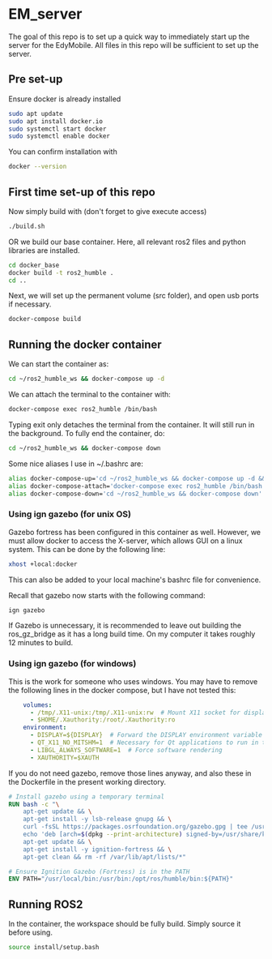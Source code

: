 # EM_server

The goal of this repo is to set up a quick way to immediately start up the server for the EdyMobile. All files in this repo will be sufficient to set up the server.

## Pre set-up

Ensure docker is already installed
```sh
sudo apt update
sudo apt install docker.io
sudo systemctl start docker
sudo systemctl enable docker
```
You can confirm installation with
```sh
docker --version
```

## First time set-up of this repo

Now simply build with (don't forget to give execute access)
```sh
./build.sh
```

OR we build our base container. Here, all relevant ros2 files and python libraries are installed.

```sh
cd docker_base
docker build -t ros2_humble .
cd ..
```

Next, we will set up the permanent volume (src folder), and open usb ports if necessary.
```sh
docker-compose build
```

## Running the docker container
We can start the container as:
```sh
cd ~/ros2_humble_ws && docker-compose up -d
```
We can attach the terminal to the container with:
```sh
docker-compose exec ros2_humble /bin/bash
```
Typing exit only detaches the terminal from the container. It will still run in the background. To fully end the container, do:
```sh
cd ~/ros2_humble_ws && docker-compose down
```

Some nice aliases I use in ~/.bashrc are:
```bash
alias docker-compose-up='cd ~/ros2_humble_ws && docker-compose up -d && docker-compose exec ros2_humble /bin/bash'
alias docker-compose-attach='docker-compose exec ros2_humble /bin/bash'
alias docker-compose-down='cd ~/ros2_humble_ws && docker-compose down'
```

### Using ign gazebo (for unix OS)
Gazebo fortress has been configured in this container as well. However, we must allow docker to access the X-server, which allows GUI on a linux system. This can be done by the following line:
```bash
xhost +local:docker
```
This can also be added to your local machine's bashrc file for convenience. 

Recall that gazebo now starts with the following command:
```bash
ign gazebo
```

If Gazebo is unnecessary, it is recommended to leave out building the ros_gz_bridge as it has a long build time. On my computer it takes roughly 12 minutes to build. 

### Using ign gazebo (for windows)
This is the work for someone who uses windows. You may have to remove the following lines in the docker compose, but I have not tested this:
```yml
    volumes:
      - /tmp/.X11-unix:/tmp/.X11-unix:rw  # Mount X11 socket for display forwarding
      - $HOME/.Xauthority:/root/.Xauthority:ro
    environment:
      - DISPLAY=${DISPLAY}  # Forward the DISPLAY environment variable
      - QT_X11_NO_MITSHM=1  # Necessary for Qt applications to run in the container
      - LIBGL_ALWAYS_SOFTWARE=1  # Force software rendering
      - XAUTHORITY=$XAUTH
```
If you do not need gazebo, remove those lines anyway, and also these in the Dockerfile in the present working directory.
```Dockerfile
# Install gazebo using a temporary terminal
RUN bash -c "\
    apt-get update && \
    apt-get install -y lsb-release gnupg && \
    curl -fsSL https://packages.osrfoundation.org/gazebo.gpg | tee /usr/share/keyrings/pkgs-osrf-archive-keyring.gpg > /dev/null && \
    echo 'deb [arch=$(dpkg --print-architecture) signed-by=/usr/share/keyrings/pkgs-osrf-archive-keyring.gpg] http://packages.osrfoundation.org/gazebo/ubuntu-stable $(lsb_release -cs) main' > /etc/apt/sources.list.d/gazebo-stable.list && \
    apt-get update && \
    apt-get install -y ignition-fortress && \
    apt-get clean && rm -rf /var/lib/apt/lists/*"

# Ensure Ignition Gazebo (Fortress) is in the PATH
ENV PATH="/usr/local/bin:/usr/bin:/opt/ros/humble/bin:${PATH}"
```

## Running ROS2
In the container, the workspace should be fully build. Simply source it before using.
```bash
source install/setup.bash
```